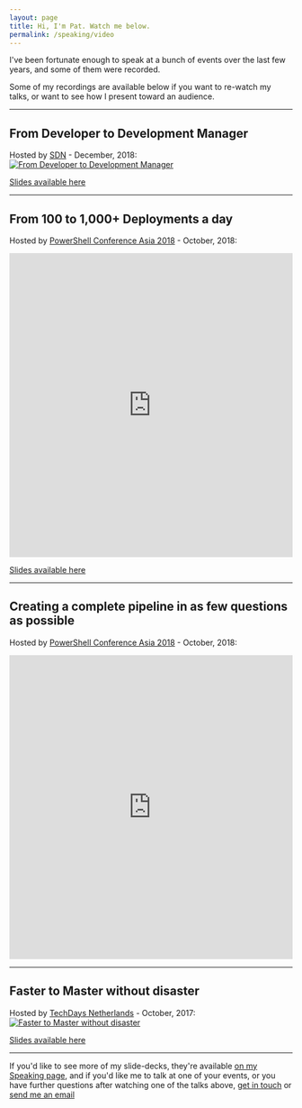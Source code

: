 ```yaml
---
layout: page
title: Hi, I'm Pat. Watch me below.
permalink: /speaking/video
---
```


I've been fortunate enough to speak at a bunch of events over the last few years, and some of them were recorded.

Some of my recordings are available below if you want to re-watch my talks, or want to see how I present toward an audience.

----

## From Developer to Development Manager

Hosted by [SDN](https://www.sdn.nl/EVENTS/14-december-2018) - December, 2018:
[![From Developer to Development Manager](https://img.youtube.com/vi/gXsP8cydEgY/maxresdefault.jpg)](https://www.youtube.com/watch?v=gXsP8cydEgY)

[Slides available here](https://speakerdeck.com/pheonix25/from-developer-to-development-manager-sdn-editie)

----

## From 100 to 1,000+ Deployments a day

Hosted by [PowerShell Conference Asia 2018](http://psconf.asia) - October, 2018:
<iframe src="https://livestream.com/accounts/26955461/events/8418668/videos/182072584/player?width=960&height=540&enableInfo=true&defaultDrawer=feed&autoPlay=false&mute=false" width="100%" height="540px" frameborder="0" scrolling="no" allowfullscreen></iframe>

[Slides available here](https://speakerdeck.com/pheonix25/from-100-to-1000-plus-deployments-a-day-psconfasia-edition)

----

## Creating a complete pipeline in as few questions as possible

Hosted by [PowerShell Conference Asia 2018](http://psconf.asia) - October, 2018:
<iframe src="https://livestream.com/accounts/26955461/events/8418668/videos/182707065/player?width=960&height=540&enableInfo=true&defaultDrawer=feed&autoPlay=false&mute=false" width="100%" height="540px" frameborder="0" scrolling="no" allowfullscreen> </iframe>

----

## Faster to Master without disaster

Hosted by [TechDays Netherlands](https://www.techdays.nl/Sessies/#809b5eab-8d48-489b-afb3-429e19b47b8a) - October, 2017:
[![Faster to Master without disaster](https://img.youtube.com/vi/uiRkWinlvY0/maxresdefault.jpg)](https://www.youtube.com/watch?v=uiRkWinlvY0)

[Slides available here](https://www.slideshare.net/PHeonix25/faster-to-master-without-disaster)

----

If you'd like to see more of my slide-decks, they're available [on my Speaking page](/speaking), and if you'd like me to talk at one of your events, or you have further questions after watching one of the talks above, [get in touch](https://twitter.com/phermens) or [send me an email](mailto:p@hermens.com.au)
